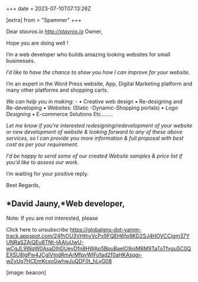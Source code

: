 +++
date = 2023-07-10T07:13:26Z

[extra]
from = "Spammer"
+++

Dear *stavros.io <http://stavros.io>* Owner,

Hope you are doing well !

I’m a web developer who builds amazing looking websites for small
businesses.

*I’d like to have the chance to show you how I can improve for your
website.*

I’m an expert in the Word Press website, App, Digital Marketing platform
and many other platforms and shopping carts.

*We can help you in making: -*
•          Creative web design
•          Re-designing and Re-developing
•          Websites: (Static -Dynamic-Shopping portals)
*•          Logo Designing*
•          E-commerce Solutions
Etc……..

*Let me know if you're interested redesigning/redevelopment of your website
or new development of website & looking forward to any of these above
services, so I can provide you more information & full proposal with best
cost as per your requirement.*

*I'd be happy to send some of our created Website samples & price list if
you'd like to assess our work.*

I’m waiting for your positive reply.

Best Regards,

*David Jauny,*Web developer,
----------------------------------------------------------------
Note: If you are not interested, please

Click here to *unsubscribe*
<https://globalgns-dot-yamm-track.appspot.com/24fhOU3VHthvVcPx9FQEH6fp9KD2SJ4HOVCCjgm37YUNRaSZAiQEu8TNt-tAAIuUwU-wCgJL9WqW0AsaDIhDUeyDfn8HWAp5BpuBaelO9oiM8M9TaToTfvgu5C0QEXSU8lgPw4JCglVmdRmArMfpvWIFo1ad2f0aHKAsqgi-wZyUq7HCEmKcxoGwhwJuQDF0t_hLyG08>

[image: beacon]
